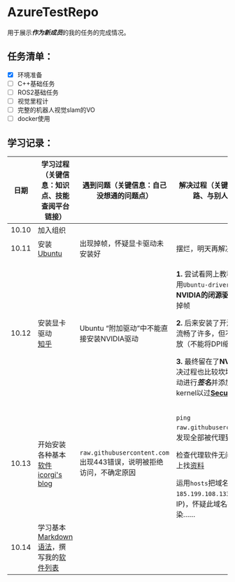 # AzureTestRepo
用于展示***作为新成员***的我的任务的完成情况。

## 任务清单：
- [x] 环境准备
- [ ] C++基础任务
- [ ] ROS2基础任务
- [ ] 视觉里程计
- [ ] 完整的机器人视觉slam的VO
- [ ] docker使用

## 学习记录：

| 日期| 学习过程（关键信息：知识点、技能 查阅平台 链接）| 遇到问题（关键信息：自己没想通的问题点）|解决过程（关键信息：分析思路、与别人的交流）|
|--------|--------------------------------------------------------|--------------------------------------------------------|--------------------------------------------------------|
|10.10|加入组织|||
|10.11|安装[Ubuntu](https://ubuntu.com/download/desktop)|出现掉帧，怀疑显卡驱动未安装好|摆烂，明天再解决|
|10.12|安装显卡驱动<br>[知乎](https://zhuanlan.zhihu.com/p/308407850)|Ubuntu “附加驱动”中不能直接安装NVIDIA驱动|<p>**1.** 尝试看网上教程安装驱动，用``Ubuntu-driver``安装了**NVIDIA的闭源驱动**，但仍然有掉帧</p><p>**2.** 后来安装了开源的**X.Org**，流畅了许多，但不支持分数缩放（不能将DPI缩放到125%）</p><p>**3.** 最终留在了**NVIDIA官方**（解决过程也比较坎坷，还要对驱动进行***签名***并添加到grub kernel以过[**Secure Boot**](https://support.microsoft.com/en-us/windows/windows-11-and-secure-boot-a8ff1202-c0d9-42f5-940f-843abef64fad "强迫症，为了应付微软……")）</p>|
|10.13|开始安装各种基本[软件](./AppList.md)<br>[icorgi's blog](https://www.icorgi.cn/2022/04/10/412.html)| ``raw.githubusercontent.com`` 出现443错误，说明被拒绝访问，不确定原因|<p>``ping raw.githubusercontent.com``，发现全部被代理到``localhost``</p>检查代理软件无问题，开始网上找[资料](https://www.icorgi.cn/2022/04/10/412.html)</p>运用``hosts``把域名强行代理到``185.199.108.133``(真实映射的IP)，怀疑此域名被GFW污染……
|10.14|学习基本[Markdown语法](https://markdown.com.cn)，撰写我的[软件列表](./AppList.md)||
